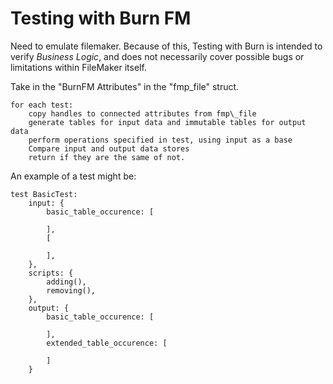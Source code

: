 # Testing with Burn FM

Need to emulate filemaker. Because of this, Testing with Burn is intended to
verify *Business Logic*, and does not necessarily cover possible bugs or
limitations within FileMaker itself.

Take in the "BurnFM Attributes" in the "fmp\_file" struct.

```
for each test:
    copy handles to connected attributes from fmp\_file
    generate tables for input data and immutable tables for output data
    perform operations specified in test, using input as a base
    Compare input and output data stores
    return if they are the same of not.

```


An example of a test might be:

```
test BasicTest:
    input: {
        basic_table_occurence: [
            
        ],
        [

        ],
    },
    scripts: {
        adding(),
        removing(),
    },
    output: {
        basic_table_occurence: [

        ],
        extended_table_occurence: [

        ]
    }
```
